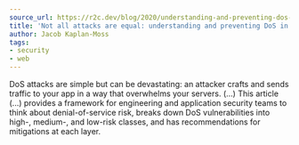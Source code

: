 ```yaml
---
source_url: https://r2c.dev/blog/2020/understanding-and-preventing-dos-in-web-apps/
title: 'Not all attacks are equal: understanding and preventing DoS in web applications'
author: Jacob Kaplan-Moss
tags:
- security
- web
---
```


DoS attacks are simple but can be devastating: an attacker crafts and sends traffic to your app in a way that overwhelms your servers. (...) This article (...) provides a framework for engineering and application security teams to think about denial-of-service risk, breaks down DoS vulnerabilities into high-, medium-, and low-risk classes, and has recommendations for mitigations at each layer.
